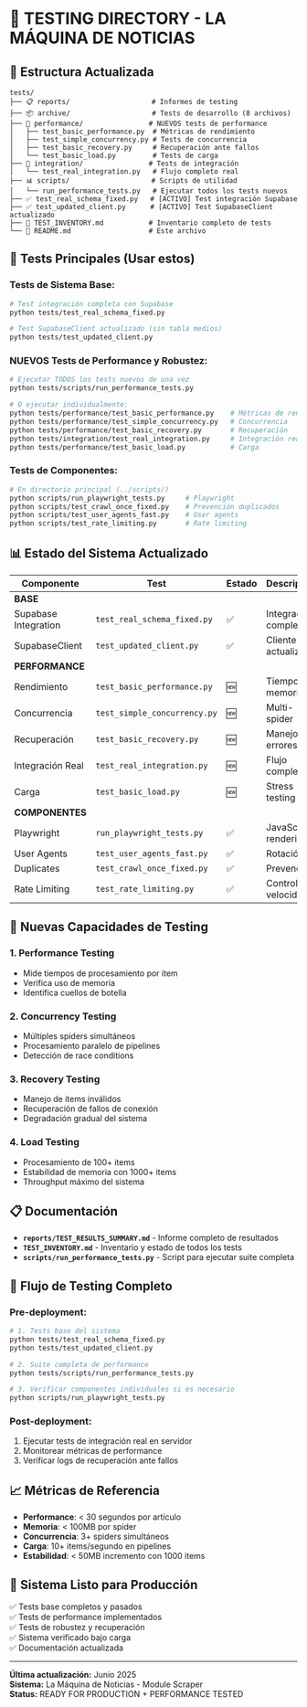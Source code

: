 # 🧪 TESTING DIRECTORY - LA MÁQUINA DE NOTICIAS

## 📁 Estructura Actualizada

```
tests/
├── 📋 reports/                    # Informes de testing
├── 📦 archive/                    # Tests de desarrollo (8 archivos)
├── 🚀 performance/                # NUEVOS tests de performance
│   ├── test_basic_performance.py  # Métricas de rendimiento
│   ├── test_simple_concurrency.py # Tests de concurrencia
│   ├── test_basic_recovery.py     # Recuperación ante fallos
│   └── test_basic_load.py         # Tests de carga
├── 🔄 integration/                # Tests de integración
│   └── test_real_integration.py   # Flujo completo real
├── 📊 scripts/                    # Scripts de utilidad
│   └── run_performance_tests.py   # Ejecutar todos los tests nuevos
├── ✅ test_real_schema_fixed.py   # [ACTIVO] Test integración Supabase
├── ✅ test_updated_client.py      # [ACTIVO] Test SupabaseClient actualizado
├── 📄 TEST_INVENTORY.md           # Inventario completo de tests
└── 📄 README.md                   # Este archivo
```

## 🎯 Tests Principales (Usar estos)

### **Tests de Sistema Base:**
```bash
# Test integración completa con Supabase
python tests/test_real_schema_fixed.py

# Test SupabaseClient actualizado (sin tabla medios)
python tests/test_updated_client.py
```

### **NUEVOS Tests de Performance y Robustez:**
```bash
# Ejecutar TODOS los tests nuevos de una vez
python tests/scripts/run_performance_tests.py

# O ejecutar individualmente:
python tests/performance/test_basic_performance.py    # Métricas de rendimiento
python tests/performance/test_simple_concurrency.py   # Concurrencia
python tests/performance/test_basic_recovery.py       # Recuperación
python tests/integration/test_real_integration.py     # Integración real
python tests/performance/test_basic_load.py           # Carga
```

### **Tests de Componentes:**
```bash
# En directorio principal (../scripts/)
python scripts/run_playwright_tests.py     # Playwright
python scripts/test_crawl_once_fixed.py    # Prevención duplicados
python scripts/test_user_agents_fast.py    # User agents
python scripts/test_rate_limiting.py       # Rate limiting
```

## 📊 Estado del Sistema Actualizado

| Componente | Test | Estado | Descripción |
|------------|------|--------|------------|
| **BASE** |||
| Supabase Integration | `test_real_schema_fixed.py` | ✅ | Integración completa |
| SupabaseClient | `test_updated_client.py` | ✅ | Cliente actualizado |
| **PERFORMANCE** |||
| Rendimiento | `test_basic_performance.py` | 🆕 | Tiempos y memoria |
| Concurrencia | `test_simple_concurrency.py` | 🆕 | Multi-spider |
| Recuperación | `test_basic_recovery.py` | 🆕 | Manejo de errores |
| Integración Real | `test_real_integration.py` | 🆕 | Flujo completo |
| Carga | `test_basic_load.py` | 🆕 | Stress testing |
| **COMPONENTES** |||
| Playwright | `run_playwright_tests.py` | ✅ | JavaScript rendering |
| User Agents | `test_user_agents_fast.py` | ✅ | Rotación |
| Duplicates | `test_crawl_once_fixed.py` | ✅ | Prevención |
| Rate Limiting | `test_rate_limiting.py` | ✅ | Control de velocidad |

## 🚀 Nuevas Capacidades de Testing

### **1. Performance Testing** 
- Mide tiempos de procesamiento por item
- Verifica uso de memoria
- Identifica cuellos de botella

### **2. Concurrency Testing**
- Múltiples spiders simultáneos
- Procesamiento paralelo de pipelines
- Detección de race conditions

### **3. Recovery Testing**
- Manejo de items inválidos
- Recuperación de fallos de conexión
- Degradación gradual del sistema

### **4. Load Testing**
- Procesamiento de 100+ items
- Estabilidad de memoria con 1000+ items
- Throughput máximo del sistema

## 📋 Documentación

- **`reports/TEST_RESULTS_SUMMARY.md`** - Informe completo de resultados
- **`TEST_INVENTORY.md`** - Inventario y estado de todos los tests
- **`scripts/run_performance_tests.py`** - Script para ejecutar suite completa

## 🔄 Flujo de Testing Completo

### **Pre-deployment:**
```bash
# 1. Tests base del sistema
python tests/test_real_schema_fixed.py
python tests/test_updated_client.py

# 2. Suite completa de performance
python tests/scripts/run_performance_tests.py

# 3. Verificar componentes individuales si es necesario
python scripts/run_playwright_tests.py
```

### **Post-deployment:**
1. Ejecutar tests de integración real en servidor
2. Monitorear métricas de performance
3. Verificar logs de recuperación ante fallos

## 📈 Métricas de Referencia

- **Performance**: < 30 segundos por artículo
- **Memoria**: < 100MB por spider
- **Concurrencia**: 3+ spiders simultáneos
- **Carga**: 10+ items/segundo en pipelines
- **Estabilidad**: < 50MB incremento con 1000 items

## 🚀 Sistema Listo para Producción

✅ Tests base completos y pasados  
✅ Tests de performance implementados  
✅ Tests de robustez y recuperación  
✅ Sistema verificado bajo carga  
✅ Documentación actualizada  

---

**Última actualización:** Junio 2025  
**Sistema:** La Máquina de Noticias - Module Scraper  
**Status:** READY FOR PRODUCTION + PERFORMANCE TESTED
